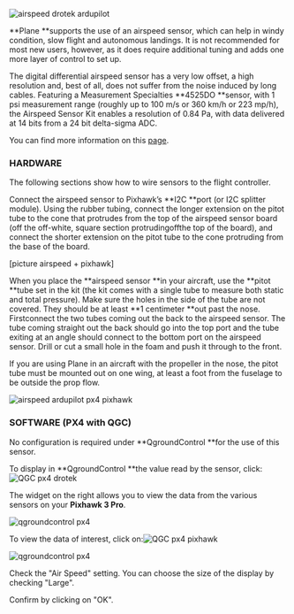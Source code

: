 ![](https://drotek.com/wp-content/uploads/2017/01/digital-differential-airspeed-sensor-kit--700x468.jpg "airspeed drotek ardupilot")

**Plane **supports the use of an airspeed sensor, which can help in windy condition, slow flight and autonomous landings. It is not recommended for most new users, however, as it does require additional tuning and adds one more layer of control to set up.

The digital differential airspeed sensor has a very low offset, a high resolution and, best of all, does not suffer from the noise induced by long cables. Featuring a Measurement Specialties **4525DO **sensor, with 1 psi measurement range \(roughly up to 100 m/s or 360 km/h or 223 mp/h\), the Airspeed Sensor Kit enables a resolution of 0.84 Pa, with data delivered at 14 bits from a 24 bit delta-sigma ADC.

You can find more information on this [page](https://drotek.com/shop/en/drotek-parts/793-digital-differential-airspeed-sensor-kit-.html).

### HARDWARE

The following sections show how to wire sensors to the flight controller.

Connect the airspeed sensor to Pixhawk’s **I2C **port \(or I2C splitter module\). Using the rubber tubing, connect the longer extension on the pitot tube to the cone that protrudes from the top of the airspeed sensor board \(off the off-white, square section protrudingoffthe top of the board\), and connect the shorter extension on the pitot tube to the cone protruding from the base of the board.

\[picture airspeed + pixhawk\]

When you place the **airspeed sensor **in your aircraft, use the **pitot **tube set in the kit \(the kit comes with a single tube to measure both static and total pressure\). Make sure the holes in the side of the tube are not covered. They should be at least **1 centimeter **out past the nose. Firstconnect the two tubes coming out the back to the airspeed sensor. The tube coming straight out the back should go into the top port and the tube exiting at an angle should connect to the bottom port on the airspeed sensor. Drill or cut a small hole in the foam and push it through to the front.

If you are using Plane in an aircraft with the propeller in the nose, the pitot tube must be mounted out on one wing, at least a foot from the fuselage to be outside the prop flow.

![](https://drotek.com/wp-content/uploads/2017/01/pitotinstalled1-700x404.jpg "airspeed ardupilot px4 pixhawk")

### SOFTWARE \(PX4 with QGC\)

No configuration is required under **QgroundControl **for the use of this sensor.

To display in **QgroundControl **the value read by the sensor, click:![](https://drotek.com/wp-content/uploads/2017/01/Icone_Flight_Data_QGC.png "QGC px4 drotek")

The widget on the right allows you to view the data from the various sensors on your **Pixhawk 3 Pro**.

![](https://drotek.com/wp-content/uploads/2017/01/Flight_Data_Viewer_QGC.png "qgroundcontrol px4")

To view the data of interest, click on:![](https://drotek.com/wp-content/uploads/2017/01/Reglage_Flight_Data_Viewer_QGC.png "QGC px4 pixhawk")

![](https://drotek.com/wp-content/uploads/2017/01/Flight_Data_List_QGC-250x606.png "qgroundcontrol px4")

Check the "Air Speed" setting. You can choose the size of the display by checking "Large".

Confirm by clicking on "OK".

